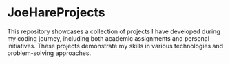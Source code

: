 # JoeHareProjects

This repository showcases a collection of projects I have developed during my coding journey, including both academic assignments and personal initiatives. These projects demonstrate my skills in various technologies and problem-solving approaches.
